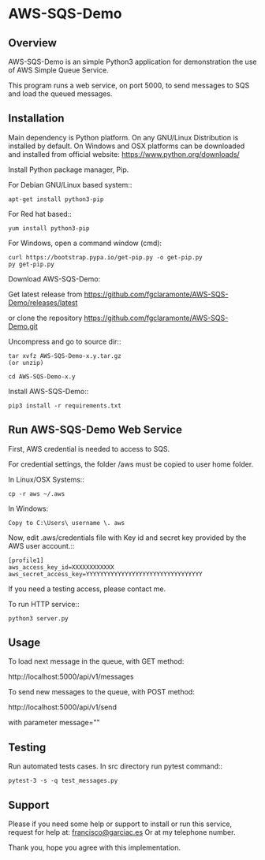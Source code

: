 # AWS-SQS-Demo

Overview
--------

AWS-SQS-Demo is an simple Python3 application for demonstration the use of AWS
Simple Queue Service.

This program runs a web service, on port 5000, to send messages to SQS and load
the queued messages.


Installation
------------

Main dependency is Python platform. On any GNU/Linux Distribution is installed
by default. On Windows and OSX platforms can be downloaded and installed from
official website: https://www.python.org/downloads/

Install Python package manager, Pip. 

For Debian GNU/Linux based system::

	apt-get install python3-pip

For Red hat based::

	yum install python3-pip
  
For Windows, open a command window (cmd):

	curl https://bootstrap.pypa.io/get-pip.py -o get-pip.py
	py get-pip.py


Download AWS-SQS-Demo:

Get latest release from https://github.com/fgclaramonte/AWS-SQS-Demo/releases/latest

or clone the repository https://github.com/fgclaramonte/AWS-SQS-Demo.git
 
Uncompress and go to source dir::

	tar xvfz AWS-SQS-Demo-x.y.tar.gz
	(or unzip)
	
	cd AWS-SQS-Demo-x.y
	

Install AWS-SQS-Demo::

	pip3 install -r requirements.txt

	

Run AWS-SQS-Demo Web Service
----------------------------

First, AWS credential is needed to access to SQS.

For credential settings, the folder /aws must be copied to user home folder.

In Linux/OSX Systems::

	cp -r aws ~/.aws
	
In Windows:

	Copy to C:\Users\ username \. aws
	
Now, edit .aws/credentials file with Key id and secret key provided by the AWS
user account.::

	[profile1]
	aws_access_key_id=XXXXXXXXXXXX
	aws_secret_access_key=YYYYYYYYYYYYYYYYYYYYYYYYYYYYYYYYY

If you need a testing access, please contact me.


To run HTTP service::

	python3 server.py
	

Usage
-----

To load next message in the queue, with GET method:

http://localhost:5000/api/v1/messages

To send new messages to the queue, with POST method:

http://localhost:5000/api/v1/send 

with parameter message="<new message>"


Testing
-------

Run automated tests cases. 
In src directory run pytest command::

	pytest-3 -s -q test_messages.py


Support
-------

Please if you need some help or support to install or run this service, request for help at:
francisco@garciac.es
Or at my telephone number.

Thank you, hope you agree with this implementation.
